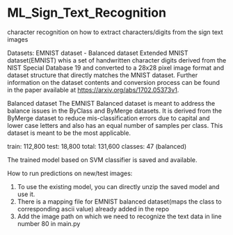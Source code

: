 # ML_Sign_Text_Recognition

character recognition on how to extract characters/digits from the sign text images

Datasets:
EMNIST dataset - Balanced dataset
Extended MNIST dataset(EMNIST) whis a set of handwritten character digits derived from the NIST Special Database 19 and 
converted to a 28x28 pixel image format and dataset structure that directly matches the MNIST dataset. 
Further information on the dataset contents and conversion process can be found in the paper available at https://arxiv.org/abs/1702.05373v1.

Balanced dataset
The EMNIST Balanced dataset is meant to address the balance issues in the ByClass and ByMerge datasets. 
It is derived from the ByMerge dataset to reduce mis-classification errors due to capital and lower case letters and also has an equal number of samples per class. This dataset is meant to be the most applicable.

train: 112,800
test: 18,800
total: 131,600
classes: 47 (balanced)

The trained model based on SVM classifier is saved and available.

How to run predictions on new/test images:
1) To use the existing model, you can directly unzip the saved model and use it.
2) There is a mapping file for EMNIST balanced dataset(maps the class to corresponding ascii value) already added in the repo
3) Add the image path on which we need to recognize the text data in line number 80 in main.py
 